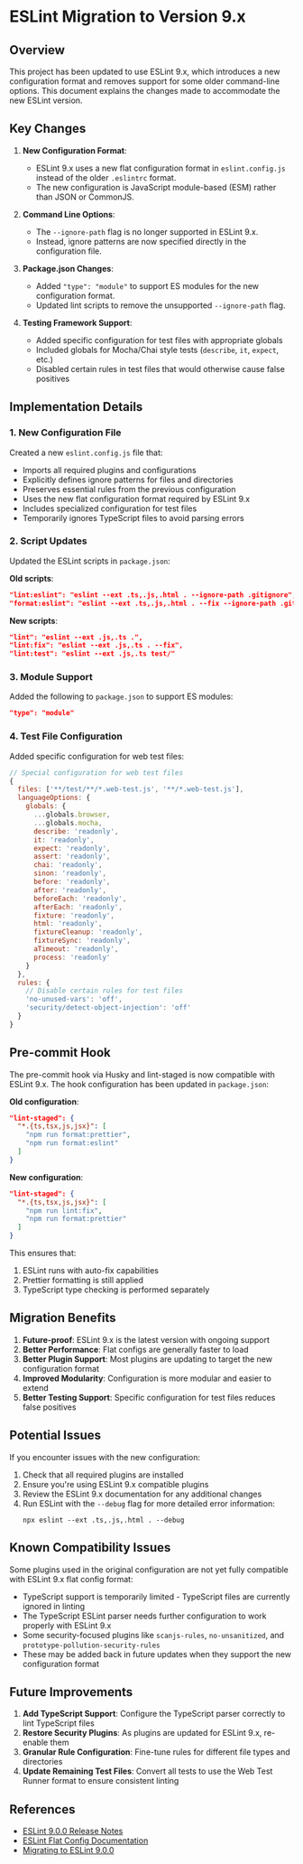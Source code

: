 # ESLint Migration to Version 9.x

## Overview

This project has been updated to use ESLint 9.x, which introduces a new configuration format and removes support for some older command-line options. This document explains the changes made to accommodate the new ESLint version.

## Key Changes

1. **New Configuration Format**:
   - ESLint 9.x uses a new flat configuration format in `eslint.config.js` instead of the older `.eslintrc` format.
   - The new configuration is JavaScript module-based (ESM) rather than JSON or CommonJS.

2. **Command Line Options**:
   - The `--ignore-path` flag is no longer supported in ESLint 9.x.
   - Instead, ignore patterns are now specified directly in the configuration file.

3. **Package.json Changes**:
   - Added `"type": "module"` to support ES modules for the new configuration format.
   - Updated lint scripts to remove the unsupported `--ignore-path` flag.

4. **Testing Framework Support**:
   - Added specific configuration for test files with appropriate globals
   - Included globals for Mocha/Chai style tests (`describe`, `it`, `expect`, etc.)
   - Disabled certain rules in test files that would otherwise cause false positives

## Implementation Details

### 1. New Configuration File

Created a new `eslint.config.js` file that:
- Imports all required plugins and configurations
- Explicitly defines ignore patterns for files and directories
- Preserves essential rules from the previous configuration
- Uses the new flat configuration format required by ESLint 9.x
- Includes specialized configuration for test files
- Temporarily ignores TypeScript files to avoid parsing errors

### 2. Script Updates

Updated the ESLint scripts in `package.json`:

**Old scripts**:
```json
"lint:eslint": "eslint --ext .ts,.js,.html . --ignore-path .gitignore",
"format:eslint": "eslint --ext .ts,.js,.html . --fix --ignore-path .gitignore"
```

**New scripts**:
```json
"lint": "eslint --ext .js,.ts .",
"lint:fix": "eslint --ext .js,.ts . --fix",
"lint:test": "eslint --ext .js,.ts test/"
```

### 3. Module Support

Added the following to `package.json` to support ES modules:
```json
"type": "module"
```

### 4. Test File Configuration

Added specific configuration for web test files:
```javascript
// Special configuration for web test files
{
  files: ['**/test/**/*.web-test.js', '**/*.web-test.js'],
  languageOptions: {
    globals: {
      ...globals.browser,
      ...globals.mocha,
      describe: 'readonly',
      it: 'readonly',
      expect: 'readonly',
      assert: 'readonly',
      chai: 'readonly',
      sinon: 'readonly',
      before: 'readonly',
      after: 'readonly',
      beforeEach: 'readonly',
      afterEach: 'readonly',
      fixture: 'readonly',
      html: 'readonly',
      fixtureCleanup: 'readonly',
      fixtureSync: 'readonly',
      aTimeout: 'readonly',
      process: 'readonly'
    }
  },
  rules: {
    // Disable certain rules for test files
    'no-unused-vars': 'off',
    'security/detect-object-injection': 'off'
  }
}
```

## Pre-commit Hook

The pre-commit hook via Husky and lint-staged is now compatible with ESLint 9.x. The hook configuration has been updated in `package.json`:

**Old configuration**:
```json
"lint-staged": {
  "*.{ts,tsx,js,jsx}": [
    "npm run format:prettier",
    "npm run format:eslint"
  ]
}
```

**New configuration**:
```json
"lint-staged": {
  "*.{ts,tsx,js,jsx}": [
    "npm run lint:fix",
    "npm run format:prettier"
  ]
}
```

This ensures that:
1. ESLint runs with auto-fix capabilities
2. Prettier formatting is still applied
3. TypeScript type checking is performed separately

## Migration Benefits

1. **Future-proof**: ESLint 9.x is the latest version with ongoing support
2. **Better Performance**: Flat configs are generally faster to load
3. **Better Plugin Support**: Most plugins are updating to target the new configuration format
4. **Improved Modularity**: Configuration is more modular and easier to extend
5. **Better Testing Support**: Specific configuration for test files reduces false positives

## Potential Issues

If you encounter issues with the new configuration:

1. Check that all required plugins are installed
2. Ensure you're using ESLint 9.x compatible plugins
3. Review the ESLint 9.x documentation for any additional changes
4. Run ESLint with the `--debug` flag for more detailed error information:
   ```
   npx eslint --ext .ts,.js,.html . --debug
   ```

## Known Compatibility Issues

Some plugins used in the original configuration are not yet fully compatible with ESLint 9.x flat config format:
- TypeScript support is temporarily limited - TypeScript files are currently ignored in linting
- The TypeScript ESLint parser needs further configuration to work properly with ESLint 9.x
- Some security-focused plugins like `scanjs-rules`, `no-unsanitized`, and `prototype-pollution-security-rules`
- These may be added back in future updates when they support the new configuration format

## Future Improvements

1. **Add TypeScript Support**: Configure the TypeScript parser correctly to lint TypeScript files
2. **Restore Security Plugins**: As plugins are updated for ESLint 9.x, re-enable them
3. **Granular Rule Configuration**: Fine-tune rules for different file types and directories
4. **Update Remaining Test Files**: Convert all tests to use the Web Test Runner format to ensure consistent linting

## References

- [ESLint 9.0.0 Release Notes](https://eslint.org/blog/2023/10/eslint-v9.0.0-released/)
- [ESLint Flat Config Documentation](https://eslint.org/docs/latest/use/configure/configuration-files-new)
- [Migrating to ESLint 9.0.0](https://eslint.org/docs/latest/use/migrate-to-9.0.0) 